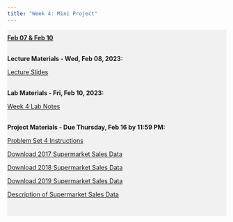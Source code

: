 ```yaml
---
title: "Week 4: Mini Project"
---
```


<div style="background-color:rgba(0, 0, 0, 0.0470588); text-align:left; vertical-align: middle; padding:10px 0;">
<b><u>Feb 07 & Feb 10</u></b> <br> <br>

<b>Lecture Materials - Wed, Feb 08, 2023:</b> <br>


<a  href="/materials/unit_00/week_04/lecture_00_week_04.html" target="_blank">Lecture Slides</a> <br> <br>


<b>Lab Materials - Fri, Feb 10, 2023:</b> <br>

<a  href="/materials/unit_00/week_04/lab_00_week_04.html" target="_blank">Week 4 Lab Notes</a> <br> <br> 


<b>Project Materials - Due Thursday, Feb 16 by 11:59 PM:</b> <br>

<a  href="/materials/unit_00/week_04/ps4.html" target="_blank">Problem Set 4 Instructions</a> <br> 

<a  href="/materials/unit_00/inputs/supermarket_sales_2017.csv" download>Download 2017 Supermarket Sales Data</a> <br>

<a  href="/materials/unit_00/inputs/supermarket_sales_2018.csv" download>Download 2018 Supermarket Sales Data</a> <br>

<a  href="/materials/unit_00/inputs/supermarket_sales_2019.csv" download>Download 2019 Supermarket Sales Data</a> <br>

<a  href="/materials/unit_00/inputs/supermarketdata_describe.html" target="_blank">Description of Supermarket Sales Data</a> <br> <br>

</div>

<br> 